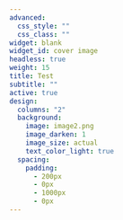 ```yaml
---
advanced:
  css_style: ""
  css_class: ""
widget: blank
widget_id: cover image
headless: true
weight: 15
title: Test
subtitle: ""
active: true
design:
  columns: "2"
  background:
    image: image2.png
    image_darken: 1
    image_size: actual
    text_color_light: true
  spacing:
    padding:
      - 200px
      - 0px
      - 1000px
      - 0px
---
```

